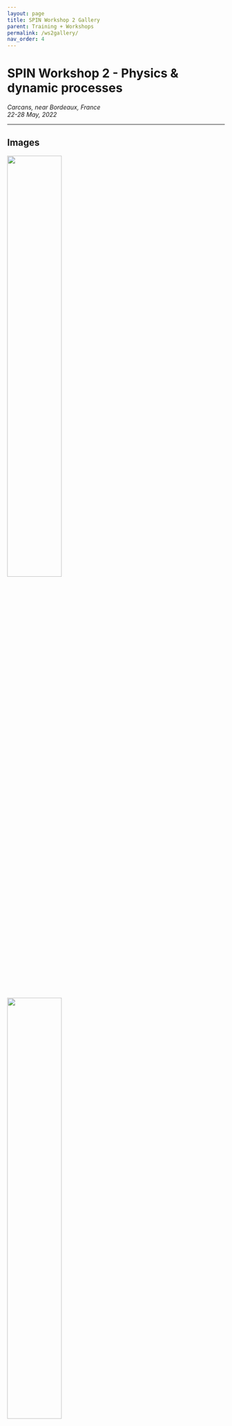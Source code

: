 ```yaml
---
layout: page
title: SPIN Workshop 2 Gallery
parent: Training + Workshops
permalink: /ws2gallery/
nav_order: 4
---
```




# SPIN Workshop 2 - Physics & dynamic processes
_Carcans, near Bordeaux, France_   
_22-28 May, 2022_  

---

## Images

<div class="column">
    <img src="/assets/images/ws2/images/20220523_11_50_12_SPIN22.JPG" width="50%"/>
</div>
<div class="column">
    <img src="/assets/images/ws2/images/20220523_11_50_21_SPIN22.JPG" width="50%"/>
</div>


<img src="/assets/images/ws2/images/20220523_13_56_30_SPIN22.JPG" width="50%"/><img src="/assets/images/ws2/images/20220523_17_32_32_SPIN22.JPG" width="50%"/>

<img src="/assets/images/ws2/images/20220523_17_32_37_SPIN22.JPG" width="50%"/><img src="/assets/images/ws2/images/20220523_17_32_44_SPIN22.JPG" width="50%"/>


## SPIN WS2 excursion
Dune de Pilat and Atlantic beach. 

<img src="/assets/images/ws2/images/20220524_16_33_41_SPIN22.JPG" width="50%"/> <img src="/assets/images/ws2/images/20220524_16_33_56_SPIN22.JPG" width="50%"/> 

<img src="/assets/images/ws2/images/20220524_16_34_02_SPIN22.JPG" width="50%"/> <img src="/assets/images/ws2/images/20220524_16_34_05_SPIN22.JPG" width="50%"/>

<img src="/assets/images/ws2/images/20220524_16_35_06_SPIN22.JPG" width="50%"/> <img src="/assets/images/ws2/images/20220524_16_35_12_SPIN22.JPG" width="50%"/>

<img src="/assets/images/ws2/images/20220524_16_36_29_SPIN22.JPG" width="50%"/> <img src="/assets/images/ws2/images/20220524_16_36_48_SPIN22.JPG" width="50%"/> 

<img src="/assets/images/ws2/images/20220524_16_36_58_SPIN22.JPG" width="50%"/> <img src="/assets/images/ws2/images/20220524_16_38_10_SPIN22.JPG" width="50%"/>

<img src="/assets/images/ws2/images/20220524_16_41_51_SPIN22.JPG" width="50%"/> <img src="/assets/images/ws2/images/20220524_16_42_26_SPIN22.JPG" width="50%"/>

<img src="/assets/images/ws2/images/20220524_17_00_06_SPIN22.JPG" width="50%"/> <img src="/assets/images/ws2/images/20220524_17_09_09_SPIN22.JPG" width="50%"/> 

<img src="/assets/images/ws2/images/20220524_17_09_13_SPIN22.JPG" width="50%"/> <img src="/assets/images/ws2/images/20220524_17_10_43_SPIN22.JPG" width="50%"/>

<img src="/assets/images/ws2/images/20220524_17_12_50_SPIN22.JPG" width="50%"/> <img src="/assets/images/ws2/images/20220524_17_13_06_SPIN22.JPG" width="50%"/>

<img src="/assets/images/ws2/images/20220524_17_13_06_SPIN22-1.JPG" width="50%"/> <img src="/assets/images/ws2/images/20220524_17_13_08_SPIN22.JPG" width="50%"/>

<img src="/assets/images/ws2/images/20220524_17_18_20_SPIN22.JPG" width="50%"/> <img src="/assets/images/ws2/images/20220524_17_19_07_SPIN22.JPG" width="50%"/>

<img src="/assets/images/ws2/images/20220524_17_20_19_SPIN22.JPG" width="50%"/> <img src="/assets/images/ws2/images/20220524_17_21_07_SPIN22.JPG" width="50%"/>

<img src="/assets/images/ws2/images/20220524_17_22_18_SPIN22.JPG" width="50%"/> <img src="/assets/images/ws2/images/20220524_17_22_28_SPIN22.JPG" width="50%"/>

<img src="/assets/images/ws2/images/20220524_17_24_18_SPIN22.JPG" width="50%"/> <img src="/assets/images/ws2/images/20220524_17_13_29_SPIN22.JPG" width="50%"/>

<img src="/assets/images/ws2/images/20220524_17_20_39_SPIN22.JPG" width="50%"/> <img src="/assets/images/ws2/images/20220524_17_20_54_SPIN22.JPG" width="50%"/>
